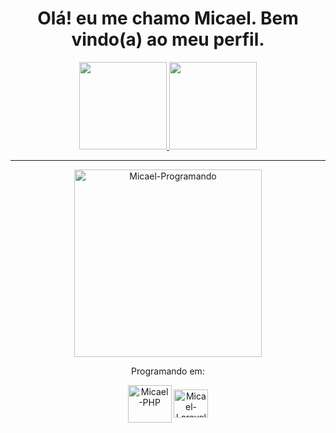 <div align="center">
  <h1>Olá! eu me chamo Micael. Bem vindo(a) ao meu perfil.</h1>
</div>

<div align="center">
  <a href="https://github.com/MicaelChaves">
  <img height="140em" src="https://github-readme-stats.vercel.app/api?username=MicaelChaves&show_icons=true&theme=dark&include_all_commits=true&count_private=true">
  <img height="140em" src="https://github-readme-stats.vercel.app/api/top-langs/?username=MicaelChaves&layout=compact&langs_count=7&theme=dark">
  </a>
</div>

<hr>

<div align="center">
  <a href="https://github.com/MicaelChaves">
    <!-- <img align="" alt="Micael-Japan-Girl" src="https://cdn.discordapp.com/attachments/795358919417397249/825430589581688872/hi.gif"> -->
    <img align="" alt="Micael-Programando" width="300" src="https://i2.wp.com/allhtaccess.info/wp-content/uploads/2018/03/programming.gif?fit=1281%2C716&ssl=1" />
    <br>
  </a>
</div>

<div align="center">
  <p>Programando em:</p>
  
  <!-- <img align="center" alt="Micael-HTML" height="45" width="55" src="https://cdn.jsdelivr.net/gh/devicons/devicon/icons/html5/html5-original-wordmark.svg"> -->
  <!-- <img align="center" alt="Micael-CSS" height="45" width="55" src="https://cdn.jsdelivr.net/gh/devicons/devicon/icons/css3/css3-original-wordmark.svg"> -->
  <!-- <img align="center" alt="Micael-JS" height="40" width="50" src="https://cdn.jsdelivr.net/gh/devicons/devicon/icons/javascript/javascript-original.svg"> -->
  <!-- <img align="center" alt="Micael-MySQL" height="60" width"70" src="https://cdn.jsdelivr.net/gh/devicons/devicon/icons/mysql/mysql-original-wordmark.svg"> -->
  <img align="center" alt="Micael-PHP" height="60" width="70" src="https://cdn.jsdelivr.net/gh/devicons/devicon/icons/php/php-original.svg">
  <img align="center" alt="Micael-Laravel" height="45" width="55" src="https://cdn.jsdelivr.net/gh/devicons/devicon/icons/laravel/laravel-plain-wordmark.svg" />
  
  <!-- <p>Aprendendo:</p>
  
  <img align="center" alt="Micael-Dart" height="45" width="55" src="https://cdn.jsdelivr.net/gh/devicons/devicon/icons/dart/dart-original.svg" />
  <img align="center" alt="Micael-Flutter" height="45" width="55" src="https://cdn.jsdelivr.net/gh/devicons/devicon/icons/flutter/flutter-original.svg" />

  <hr>
  
  <h3> Contato </h3>
  
  <a href="mailto:"> <img src="https://img.shields.io/badge/Gmail-red?style=flat&logo=Gmail&logoColor=white" width="110" height="27"> </a>
  <a href="https://t.me/MicaelChaves"> <img src="https://img.shields.io/badge/Telegram-2CA5E0?style=for-the-badge&logo=telegram&logoColor=white" width="110"> </a>
  <a href="https://www.instagram.com/micaelgpchaves/"> <img src="https://img.shields.io/badge/-Instagram-E4405F?style=flat&logo=instagram&logoColor=white" width="110"> </a> -->
</div>
